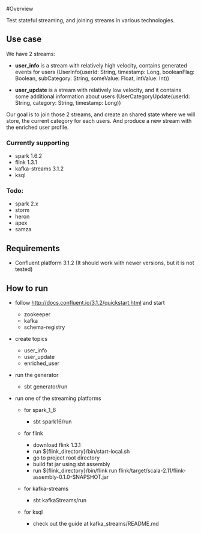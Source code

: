 #Overview


Test stateful streaming, and joining streams in various technologies.

## Use case

We have 2 streams:

* **user_info** is a stream with relatively high velocity, contains generated events for users (UserInfo(userId: String, timestamp: Long, booleanFlag: Boolean, subCategory: String, someValue: Float, intValue: Int))


* **user_update** is a stream with relatively low velocity, and it contains some additional information about users (UserCategoryUpdate(userId: String, category: String, timestamp: Long))

Our goal is to join those 2 streams, and create an shared state where we will store, the current category for each users. And produce a new stream with the enriched user profile.


### Currently supporting
* spark 1.6.2
* flink 1.3.1
* kafka-streams 3.1.2
* ksql

### Todo:
* spark 2.x
* storm
* heron
* apex
* samza

## Requirements

* Confluent platform 3.1.2 (It should work with newer versions, but it is not tested)

## How to run

* follow http://docs.confluent.io/3.1.2/quickstart.html and start
    * zookeeper
    * kafka 
    * schema-registry
    
* create topics
    * user_info
    * user_update
    * enriched_user

* run the generator
    * sbt generator/run
    
* run one of the streaming platforms
    * for spark_1_6
        * sbt spark16/run
        
    * for flink
        * download flink 1.3.1
        * run ${flink_directory}/bin/start-local.sh
        * go to project root directory
        * build fat jar using sbt assembly
        * run ${flink_directory}/bin/flink run flink/target/scala-2.11/flink-assembly-0.1.0-SNAPSHOT.jar
        
    * for kafka-streams
        * sbt kafkaStreams/run
        
    * for ksql
        * check out the guide at kafka_streams/README.md 
        

